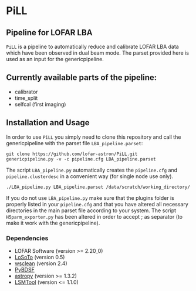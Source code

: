 # PiLL #
## Pipeline for LOFAR LBA ##

`PiLL` is a pipeline to automatically reduce and calibrate LOFAR LBA data which have been observed in dual beam mode.
The parset provided here is used as an input for the genericpipeline.

Currently available parts of the pipeline:
------------------------------------------
* calibrator
* time_split
* selfcal (first imaging)

Installation and Usage
----------------------
In order to use `PiLL` you simply need to clone this repository and call the genericpipeline with the parset file `LBA_pipeline.parset`:

    git clone https://github.com/lofar-astron/PiLL.git
    genericpipeline.py -v -c pipeline.cfg LBA_pipeline.parset

The script `LBA_pipeline.py` automatically creates the `pipeline.cfg` and `pipeline.clusterdesc` in a convenient way (for single node use only).

    ./LBA_pipeline.py LBA_pipeline.parset /data/scratch/working_directory/
    
If you do not use `LBA_pipeline.py` make sure that the plugins folder is properly listed in your `pipeline.cfg` and that you have altered all necessary directories in the main parset file according to your system.
The script `H5parm_exporter.py` has been altered in order to accept ; as separator (to make it work with the genericpipeline).

### Dependencies

* LOFAR Software (version >= 2.20_0)
* [LoSoTo](https://github.com/revoltek/losoto) (version 0.5)
* [wsclean](https://sourceforge.net/projects/wsclean) (version 2.4)
* [PyBDSF](https://github.com/lofar-astron/PyBDSF)
* [astropy](http://www.astropy.org/) (version >= 1.3.2)
* [LSMTool](https://github.com/darafferty/LSMTool) (version <= 1.1.0)
